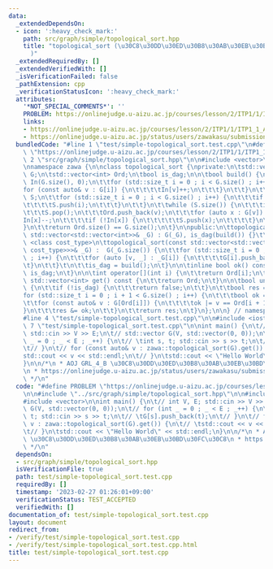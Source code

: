 ```yaml
---
data:
  _extendedDependsOn:
  - icon: ':heavy_check_mark:'
    path: src/graph/simple/topological_sort.hpp
    title: "topological_sort (\u30C8\u30DD\u30ED\u30B8\u30AB\u30EB\u30BD\u30FC\u30C8\
      )"
  _extendedRequiredBy: []
  _extendedVerifiedWith: []
  _isVerificationFailed: false
  _pathExtension: cpp
  _verificationStatusIcon: ':heavy_check_mark:'
  attributes:
    '*NOT_SPECIAL_COMMENTS*': ''
    PROBLEM: https://onlinejudge.u-aizu.ac.jp/courses/lesson/2/ITP1/1/ITP1_1_A
    links:
    - https://onlinejudge.u-aizu.ac.jp/courses/lesson/2/ITP1/1/ITP1_1_A
    - https://onlinejudge.u-aizu.ac.jp/status/users/zawakasu/submissions/1/GRL_4_B/judge/7516185/C++17
  bundledCode: "#line 1 \"test/simple-topological_sort.test.cpp\"\n#define PROBLEM\
    \ \"https://onlinejudge.u-aizu.ac.jp/courses/lesson/2/ITP1/1/ITP1_1_A\"\n\n#line\
    \ 2 \"src/graph/simple/topological_sort.hpp\"\n\n#include <vector>\n#include <stack>\n\
    \nnamespace zawa {\n\nclass topological_sort {\nprivate:\n\tstd::vector<std::vector<int>>\
    \ G;\n\tstd::vector<int> Ord;\n\tbool is_dag;\n\n\tbool build() {\n\t\tstd::vector<int>\
    \ In(G.size(), 0);\n\t\tfor (std::size_t i = 0 ; i < G.size() ; i++) {\n\t\t\t\
    for (const auto& v : G[i]) {\n\t\t\t\tIn[v]++;\n\t\t\t}\n\t\t}\n\t\tstd::stack<int>\
    \ S;\n\t\tfor (std::size_t i = 0 ; i < G.size() ; i++) {\n\t\t\tif (!In[i]) {\n\
    \t\t\t\tS.push(i);\n\t\t\t}\n\t\t}\n\t\twhile (S.size()) {\n\t\t\tint v = S.top();\n\
    \t\t\tS.pop();\n\t\t\tOrd.push_back(v);\n\t\t\tfor (auto x : G[v]) {\n\t\t\t\t\
    In[x]--;\n\t\t\t\tif (!In[x]) {\n\t\t\t\t\tS.push(x);\n\t\t\t\t}\n\t\t\t}\n\t\t\
    }\n\t\treturn Ord.size() == G.size();\n\t}\n\npublic:\n\ttopological_sort(const\
    \ std::vector<std::vector<int>>& _G) : G(_G), is_dag(build()) {}\t\n\n\ttemplate\
    \ <class cost_type>\n\ttopological_sort(const std::vector<std::vector<std::pair<int,\
    \ cost_type>>>& _G) :  G(_G.size()) {\n\t\tfor (std::size_t i = 0 ; i < _G.size()\
    \ ; i++) {\n\t\t\tfor (auto [v, _] : _G[i]) {\n\t\t\t\tG[i].push_back(v);\n\t\t\
    \t}\n\t\t}\t\n\t\tis_dag = build();\n\t}\n\n\tinline bool ok() const {\n\t\treturn\
    \ is_dag;\n\t}\n\n\tint operator[](int i) {\n\t\treturn Ord[i];\n\t}\n\n\tinline\
    \ std::vector<int> get() const {\n\t\treturn Ord;\n\t}\n\n\tbool unique() const\
    \ {\n\t\tif (!is_dag) {\n\t\t\treturn false;\n\t\t}\n\t\tbool res = true;\n\t\t\
    for (std::size_t i = 0 ; i + 1 < G.size() ; i++) {\n\t\t\tbool ok = false;\n\t\
    \t\tfor (const auto& v : G[Ord[i]]) {\n\t\t\t\tok |= v == Ord[i + 1];\n\t\t\t\
    }\n\t\t\tres &= ok;\n\t\t}\n\t\treturn res;\n\t}\n};\n\n} // namespace zawa\n\
    #line 4 \"test/simple-topological_sort.test.cpp\"\n\n#include <iostream>\n#line\
    \ 7 \"test/simple-topological_sort.test.cpp\"\n\nint main() {\n\t// int V, E;\
    \ std::cin >> V >> E;\n\t// std::vector G(V, std::vector(0, 0));\n\t// for (int\
    \ _ = 0 ; _ < E ; _++) {\n\t// \tint s, t; std::cin >> s >> t;\n\t// \tG[s].push_back(t);\n\
    \t// }\n\t// for (const auto& v : zawa::topological_sort(G).get()) {\n\t// \t\
    std::cout << v << std::endl;\n\t// }\n\tstd::cout << \"Hello World\" << std::endl;\n\
    }\n\n/*\n * AOJ GRL_4_B \u30C8\u30DD\u30ED\u30B8\u30AB\u30EB\u30BD\u30FC\u30C8\
    \n * https://onlinejudge.u-aizu.ac.jp/status/users/zawakasu/submissions/1/GRL_4_B/judge/7516185/C++17\n\
    \ */\n"
  code: "#define PROBLEM \"https://onlinejudge.u-aizu.ac.jp/courses/lesson/2/ITP1/1/ITP1_1_A\"\
    \n\n#include \"../src/graph/simple/topological_sort.hpp\"\n\n#include <iostream>\n\
    #include <vector>\n\nint main() {\n\t// int V, E; std::cin >> V >> E;\n\t// std::vector\
    \ G(V, std::vector(0, 0));\n\t// for (int _ = 0 ; _ < E ; _++) {\n\t// \tint s,\
    \ t; std::cin >> s >> t;\n\t// \tG[s].push_back(t);\n\t// }\n\t// for (const auto&\
    \ v : zawa::topological_sort(G).get()) {\n\t// \tstd::cout << v << std::endl;\n\
    \t// }\n\tstd::cout << \"Hello World\" << std::endl;\n}\n\n/*\n * AOJ GRL_4_B\
    \ \u30C8\u30DD\u30ED\u30B8\u30AB\u30EB\u30BD\u30FC\u30C8\n * https://onlinejudge.u-aizu.ac.jp/status/users/zawakasu/submissions/1/GRL_4_B/judge/7516185/C++17\n\
    \ */\n"
  dependsOn:
  - src/graph/simple/topological_sort.hpp
  isVerificationFile: true
  path: test/simple-topological_sort.test.cpp
  requiredBy: []
  timestamp: '2023-02-27 01:26:01+09:00'
  verificationStatus: TEST_ACCEPTED
  verifiedWith: []
documentation_of: test/simple-topological_sort.test.cpp
layout: document
redirect_from:
- /verify/test/simple-topological_sort.test.cpp
- /verify/test/simple-topological_sort.test.cpp.html
title: test/simple-topological_sort.test.cpp
---
```

